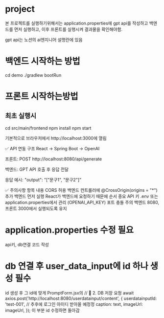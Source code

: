 # project
본 프로젝트를 실행하기위해서는 application.properties에 gpt api를 작성하고 백엔드를 먼저 실행하고, 이후 프론트를 실행시켜 결과물을 확인해야함.

gpt api는 노션의 ai엔지니어 설명란에 있음


# 백엔드 시작하는 방법

cd demo
./gradlew bootRun

# 프론트 시작하는방법

## 최초 실행시
cd src/main/frontend
npm install
npm start

기본적으로 브라우저에서 http://localhost:3000에 열림


✅ API 연동 구조
React → Spring Boot → OpenAI

프론트: POST http://localhost:8080/api/generate

백엔드: GPT API 호출 후 응답 전달

응답 예시: "output": "[\"문구1\", \"문구2\"]"


✅ 주의사항
항목	            내용
CORS 허용	        백엔드 컨트롤러에 @CrossOrigin(origins = "*") 추가
백엔드 먼저 실행	React가 백엔드에 요청하기 때문에 순서 중요
API 키	            .env 또는 application.properties에서 관리 (OPENAI_API_KEY)
포트 충돌 주의	    백엔드 8080, 프론트 3000에서 실행되도록 유지

# application.properties 수정 필요
api키, db연결 코드 작성

# db 연결 후 user_data_input에 id 하나 생성 필수
id 생성 후 그 id에 맞게 PromptForm.jsx의
// 🔹 2. DB 저장 요청
    await axios.post('http://localhost:8080/userdatainput/content', {
      userdatainputId: 'test-001', // 추후에 로그인 아이디 받아올 예정정
      caption: text,
      imageUrl: imageUrl,
    }); 이 부분 id 수정하면 돌아감
